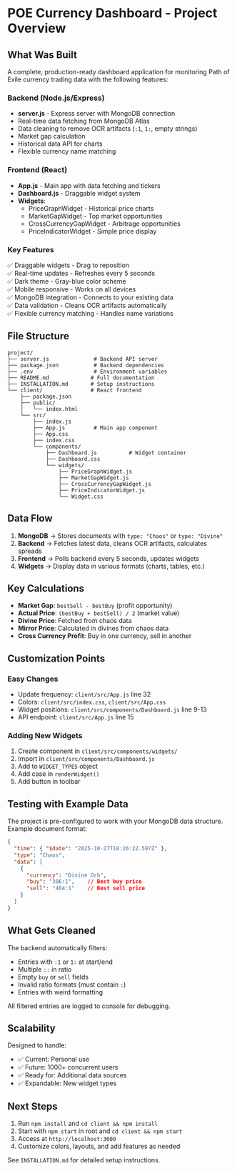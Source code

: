 # POE Currency Dashboard - Project Overview

## What Was Built

A complete, production-ready dashboard application for monitoring Path of Exile currency trading data with the following features:

### Backend (Node.js/Express)
- **server.js** - Express server with MongoDB connection
- Real-time data fetching from MongoDB Atlas
- Data cleaning to remove OCR artifacts (`:1`, `1:`, empty strings)
- Market gap calculation
- Historical data API for charts
- Flexible currency name matching

### Frontend (React)
- **App.js** - Main app with data fetching and tickers
- **Dashboard.js** - Draggable widget system
- **Widgets**:
  - PriceGraphWidget - Historical price charts
  - MarketGapWidget - Top market opportunities
  - CrossCurrencyGapWidget - Arbitrage opportunities
  - PriceIndicatorWidget - Simple price display

### Key Features
✅ Draggable widgets - Drag to reposition  
✅ Real-time updates - Refreshes every 5 seconds  
✅ Dark theme - Gray-blue color scheme  
✅ Mobile responsive - Works on all devices  
✅ MongoDB integration - Connects to your existing data  
✅ Data validation - Cleans OCR artifacts automatically  
✅ Flexible currency matching - Handles name variations  

## File Structure

```
project/
├── server.js              # Backend API server
├── package.json           # Backend dependencies
├── .env                   # Environment variables
├── README.md             # Full documentation
├── INSTALLATION.md       # Setup instructions
└── client/               # React frontend
    ├── package.json
    ├── public/
    │   └── index.html
    └── src/
        ├── index.js
        ├── App.js         # Main app component
        ├── App.css
        ├── index.css
        └── components/
            ├── Dashboard.js          # Widget container
            ├── Dashboard.css
            └── widgets/
                ├── PriceGraphWidget.js
                ├── MarketGapWidget.js
                ├── CrossCurrencyGapWidget.js
                ├── PriceIndicatorWidget.js
                └── Widget.css
```

## Data Flow

1. **MongoDB** → Stores documents with `type: "Chaos"` or `type: "Divine"`
2. **Backend** → Fetches latest data, cleans OCR artifacts, calculates spreads
3. **Frontend** → Polls backend every 5 seconds, updates widgets
4. **Widgets** → Display data in various formats (charts, tables, etc.)

## Key Calculations

- **Market Gap**: `bestSell - bestBuy` (profit opportunity)
- **Actual Price**: `(bestBuy + bestSell) / 2` (market value)
- **Divine Price**: Fetched from chaos data
- **Mirror Price**: Calculated in divines from chaos data
- **Cross Currency Profit**: Buy in one currency, sell in another

## Customization Points

### Easy Changes
- Update frequency: `client/src/App.js` line 32
- Colors: `client/src/index.css`, `client/src/App.css`
- Widget positions: `client/src/components/Dashboard.js` line 9-13
- API endpoint: `client/src/App.js` line 15

### Adding New Widgets
1. Create component in `client/src/components/widgets/`
2. Import in `client/src/components/Dashboard.js`
3. Add to `WIDGET_TYPES` object
4. Add case in `renderWidget()`
5. Add button in toolbar

## Testing with Example Data

The project is pre-configured to work with your MongoDB data structure. Example document format:

```json
{
  "time": { "$date": "2025-10-27T18:26:22.597Z" },
  "type": "Chaos",
  "data": [
    {
      "currency": "Divine Orb",
      "buy": "306:1",    // Best buy price
      "sell": "404:1"    // Best sell price
    }
  ]
}
```

## What Gets Cleaned

The backend automatically filters:
- Entries with `:1` or `1:` at start/end
- Multiple `::` in ratio
- Empty `buy` or `sell` fields
- Invalid ratio formats (must contain `:`)
- Entries with weird formatting

All filtered entries are logged to console for debugging.

## Scalability

Designed to handle:
- ✅ Current: Personal use
- ✅ Future: 1000+ concurrent users
- ✅ Ready for: Additional data sources
- ✅ Expandable: New widget types

## Next Steps

1. Run `npm install` and `cd client && npm install`
2. Start with `npm start` in root and `cd client && npm start`
3. Access at `http://localhost:3000`
4. Customize colors, layouts, and add features as needed

See `INSTALLATION.md` for detailed setup instructions.

